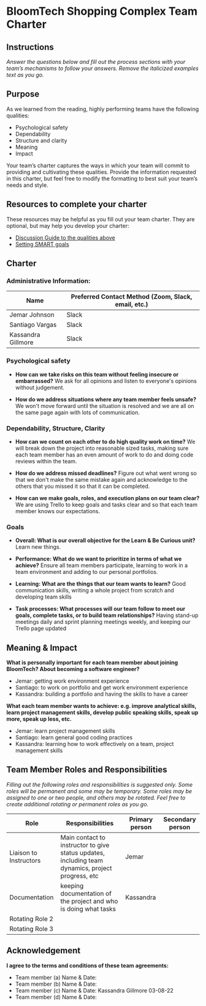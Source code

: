# BloomTech Shopping Complex Team Charter

## Instructions

*Answer the questions below and fill out the process sections with your team’s
mechanisms to follow your answers. Remove the italicized examples text as you
go.*

## Purpose

As we learned from the reading, highly performing teams have the following
qualities:

* Psychological safety
* Dependability
* Structure and clarity
* Meaning
* Impact

Your team’s charter captures the ways in which your team will commit to
providing and cultivating these qualities. Provide the information requested in
this charter, but feel free to modify the formatting to best suit your team’s
needs and style.

## Resources to complete your charter

These resources may be helpful as you fill out your team charter. They are optional, but may help you develop your charter:

* [Discussion Guide to the qualities above](https://docs.google.com/document/d/1lgiz6mwZeyWEaJxN_NMI-tI5Qijv2BHh27DPLeSLE40)
* [Setting SMART goals](https://www.mindtools.com/pages/article/smart-goals.htm)

## Charter

### Administrative Information:

|Name            |Preferred Contact Method (Zoom, Slack, email, etc.) |
|---	           |---                                           |
| Jemar Johnson |  Slack  |
| Santiago Vargas |  Slack  |
| Kassandra Gillmore |  Slack  |

### Psychological safety

* **How can we take risks on this team without feeling insecure or
  embarrassed?**
    We ask for all opinions and listen to everyone's opinions without judgement.

* **How do we address situations where any team member feels unsafe?**
    We won't move forward until the situation is resolved and we are all on the 
    same page again with lots of communication.

### Dependability, Structure, Clarity

* **How can we count on each other to do high quality work on time?**
     We will break down the project into reasonable sized tasks, making sure each team member
  has an even amount of work to do and doing code reviews within the team.

* **How do we address missed deadlines?**
    Figure out what went wrong so that we don't make the same mistake again and acknowledge to 
    the others that you missed it so that it can be completed. 

* **How can we make goals, roles, and execution plans on our team clear?**
     We are using Trello to keep goals and tasks clear and so that each team member knows
    our expectations.


### Goals

* **Overall: What is our overall objective for the Learn & Be Curious unit?**
    Learn new things. 


* **Performance: What do we want to prioritize in terms of what we achieve?**
    Ensure all team members participate, learning to work in a team environment and 
    adding to our personal portfolios.


* **Learning: What are the things that our team wants to learn?**
    Good communication skills, writing a whole project from scratch and developing team skills


* **Task processes: What processes will our team follow to meet our goals,
  complete tasks, or to build team relationships?**
    Having stand-up meetings daily and sprint planning meetings weekly, and keeping 
    our Trello page updated


## Meaning & Impact

**What is personally important for each team member about joining BloomTech? About
becoming a software engineer?**

* Jemar: getting work environment experience
* Santiago: to work on portfolio and get work environment experience
* Kassandra: building a portfolio and having the skills to have a career


**What each team member wants to achieve: e.g. improve analytical skills, learn
project management skills, develop public speaking skills, speak up more, speak
up less, etc.**

* Jemar: learn project management skills
* Santiago: learn general good coding practices
* Kassandra: learning how to work effectively on a team, project management skills

## Team Member Roles and Responsibilities

*Filling out the following roles and responsibilities is suggested only. Some
roles will be permanent and some may be temporary. Some roles may be assigned to
one or two people, and others may be rotated. Feel free to create additional
rotating or permanent roles as you go.*

|**Role**               |**Responsibilities** |**Primary person** |**Secondary person** |
|---                    |---                  |---                |---                  |
|Liaison to Instructors | Main contact to instructor to give status updates, including team dynamics, project progress, etc | Jemar ||
|Documentation          | keeping documentation of the project and who is doing what tasks | Kassandra |                     |
|Rotating Role 2        |                     |                   |                     |
|Rotating Role 3        |                     |                   |                     |

## Acknowledgement

**I agree to the terms and conditions of these team agreements:**

* Team member (a) Name & Date: 
* Team member (b) Name & Date:
* Team member (c) Name & Date: Kassandra Gillmore 03-08-22
* Team member (d) Name & Date:
